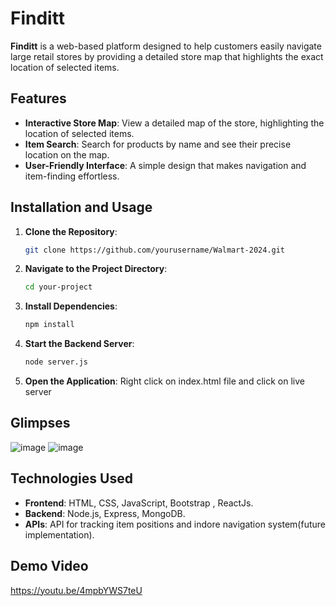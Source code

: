 # Finditt

**Finditt** is a web-based platform designed to help customers easily navigate large retail stores by providing a detailed store map that highlights the exact location of selected items.

## Features

- **Interactive Store Map**: View a detailed map of the store, highlighting the location of selected items.
- **Item Search**: Search for products by name and see their precise location on the map.
- **User-Friendly Interface**: A simple design that makes navigation and item-finding effortless.

## Installation and Usage

1. **Clone the Repository**:
   ```bash
   git clone https://github.com/yourusername/Walmart-2024.git
2. **Navigate to the Project Directory**:
   ```bash
   cd your-project
3. **Install Dependencies**:
   ```bash
   npm install
4. **Start the Backend Server**:
   ```bash
   node server.js
5. **Open the Application**:
   Right click on index.html file and click on live server

## Glimpses
![image](https://github.com/user-attachments/assets/ea36fa43-9c5e-4b64-beba-ec3287bafc2a)
![image](https://github.com/user-attachments/assets/d715d67b-8a31-4f23-b04f-89e33083cb0f)


## Technologies Used

- **Frontend**: HTML, CSS, JavaScript, Bootstrap , ReactJs.
- **Backend**: Node.js, Express, MongoDB.
- **APIs**: API for tracking item positions and indore navigation system(future implementation).  
   
## Demo Video
https://youtu.be/4mpbYWS7teU
